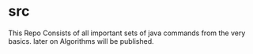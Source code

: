 # src
This Repo Consists of all important sets of java commands from the very basics.
later on Algorithms will be published.

